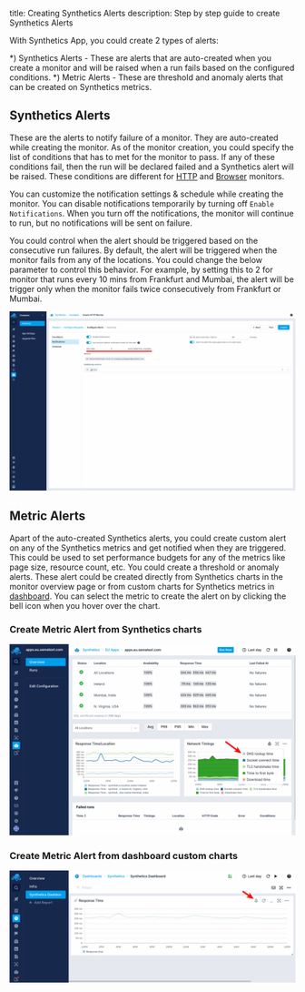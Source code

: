 title: Creating Synthetics Alerts
description: Step by step guide to create Synthetics Alerts

With Synthetics App, you could create 2 types of alerts:

*) Synthetics Alerts - These are alerts that are auto-created when you create a monitor and will be raised when a run fails based on the configured conditions.
*) Metric Alerts - These are threshold and anomaly alerts that can be created on Synthetics metrics.

## Synthetics Alerts

These are the alerts to notify failure of a monitor. They are auto-created while creating the monitor. As of the monitor creation, you could specify the list of conditions that has to met for the monitor to pass. If any of these conditions fail, then the run will be declared failed and a Synthetics alert will be raised. These conditions are different for [HTTP](/synthetics/http-monitor/#conditions) and [Browser](synthetics/browser-monitor/#conditions) monitors.

You can customize the notification settings & schedule while creating the monitor. You can disable notifications temporarily by turning off `Enable Notifications`. When you turn off the notifications, the monitor will continue to run, but no notifications will be sent on failure. 

You could control when the alert should be triggered based on the consecutive run failures. By default, the alert will be triggered when the monitor fails from any of the locations. You could change the below parameter to control this behavior. For example, by setting this to 2 for monitor that runs every 10 mins from Frankfurt and Mumbai, the alert will be trigger only when the monitor fails twice consecutively from Frankfurt or Mumbai.

![Run count based alerting](../images/synthetics/create-monitor-run-count-alert.png)

## Metric Alerts

Apart of the auto-created Synthetics alerts, you could create custom alert on any of the Synthetics metrics and get notified when they are triggered. This could be used to set performance budgets for any of the metrics like page size, resource count, etc. You could create a threshold or anomaly alerts. These alert could be created directly from Synthetics charts in the monitor overview page or from custom charts for Synthetics metrics in [dashboard](/dashboards). You can select the metric to create the alert on by clicking the bell icon when you hover over the chart.

### Create Metric Alert from Synthetics charts

![Create Metric Alert from Synthetics charts](../images/synthetics/create-synthetics-metric-alert-1.png)

### Create Metric Alert from dashboard custom charts

![Create Metric Alert from Custom charts](../images/synthetics/create-synthetics-metric-alert-2.png)

